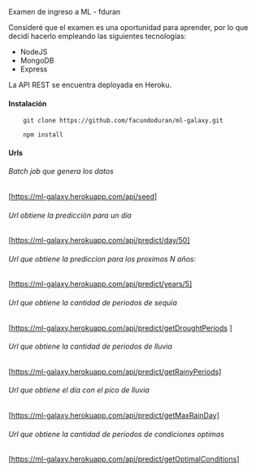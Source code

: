 Examen de ingreso a ML - fduran

Consideré que el examen es una oportunidad para aprender, por lo que decidí hacerlo empleando las siguientes tecnologías:

- NodeJS
- MongoDB
- Express

La API REST se encuentra deployada en Heroku.

#### Instalación

```
	git clone https://github.com/facundoduran/ml-galaxy.git
```

```
	npm install
```

#### Urls

###### Batch job que genera los datos
[https://ml-galaxy.herokuapp.com/api/seed]

###### Url obtiene la predicción para un día
[https://ml-galaxy.herokuapp.com/api/predict/day/50]

###### Url que obtiene la prediccion para los proximos N años:
[https://ml-galaxy.herokuapp.com/api/predict/years/5]

###### Url que obtiene la cantidad de periodos de sequia
[https://ml-galaxy.herokuapp.com/api/predict/getDroughtPeriods ]

###### Url que obtiene la cantidad de periodos de lluvia
[https://ml-galaxy.herokuapp.com/api/predict/getRainyPeriods]

###### Url que obtiene el día con el pico de lluvia
[https://ml-galaxy.herokuapp.com/api/predict/getMaxRainDay]

###### Url que obtiene la cantidad de periodos de condiciones optimas
[https://ml-galaxy.herokuapp.com/api/predict/getOptimalConditions]

